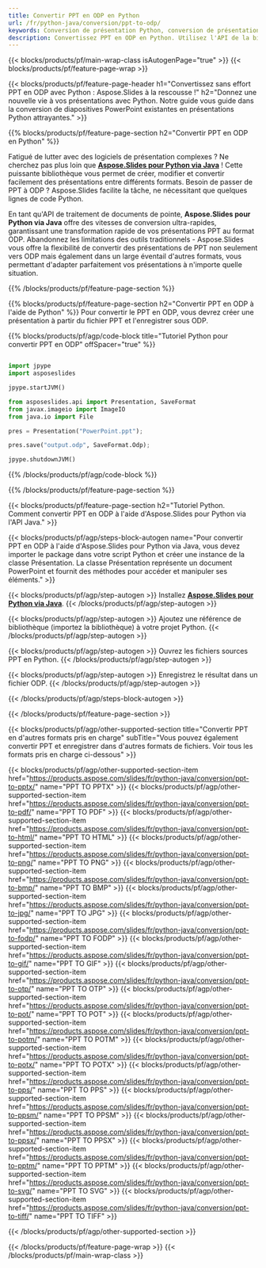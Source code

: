 ```yaml
---
title: Convertir PPT en ODP en Python
url: /fr/python-java/conversion/ppt-to-odp/
keywords: Conversion de présentation Python, conversion de présentations en Python, Python pour les présentations, Aspose.Slides Python, conversion PPT en ODP, bibliothèque de présentations Python
description: Convertissez PPT en ODP en Python. Utilisez l'API de la bibliothèque Python pour convertir les fichiers PPT en ODP
---
```


{{< blocks/products/pf/main-wrap-class isAutogenPage="true" >}}
{{< blocks/products/pf/feature-page-wrap >}}

{{< blocks/products/pf/feature-page-header h1="Convertissez sans effort PPT en ODP avec Python : Aspose.Slides à la rescousse !" h2="Donnez une nouvelle vie à vos présentations avec Python. Notre guide vous guide dans la conversion de diapositives PowerPoint existantes en présentations Python attrayantes." >}}

{{% blocks/products/pf/feature-page-section h2="Convertir PPT en ODP en Python" %}}

Fatigué de lutter avec des logiciels de présentation complexes ? Ne cherchez pas plus loin que [**Aspose.Slides pour Python via Java**](https://products.aspose.com/slides/fr/python-java/) ! Cette puissante bibliothèque vous permet de créer, modifier et convertir facilement des présentations entre différents formats. Besoin de passer de PPT à ODP ? Aspose.Slides facilite la tâche, ne nécessitant que quelques lignes de code Python.

En tant qu'API de traitement de documents de pointe, **Aspose.Slides pour Python via Java** offre des vitesses de conversion ultra-rapides, garantissant une transformation rapide de vos présentations PPT au format ODP. Abandonnez les limitations des outils traditionnels - Aspose.Slides vous offre la flexibilité de convertir des présentations de PPT non seulement vers ODP mais également dans un large éventail d'autres formats, vous permettant d'adapter parfaitement vos présentations à n'importe quelle situation.

{{% /blocks/products/pf/feature-page-section %}}

{{% blocks/products/pf/feature-page-section  h2="Convertir PPT en ODP à l'aide de Python" %}}
Pour convertir le PPT en ODP, vous devrez créer une présentation à partir du fichier PPT et l'enregistrer sous ODP.

{{% blocks/products/pf/agp/code-block title="Tutoriel Python pour convertir PPT en ODP" offSpacer="true" %}}

```python

import jpype
import asposeslides

jpype.startJVM()

from asposeslides.api import Presentation, SaveFormat
from javax.imageio import ImageIO
from java.io import File

pres = Presentation("PowerPoint.ppt");

pres.save("output.odp", SaveFormat.Odp);

jpype.shutdownJVM()
```


{{% /blocks/products/pf/agp/code-block %}}

{{% /blocks/products/pf/feature-page-section %}}

{{< blocks/products/pf/feature-page-section  h2="Tutoriel Python. Comment convertir PPT en ODP à l'aide d'Aspose.Slides pour Python via l'API Java." >}}

{{< blocks/products/pf/agp/steps-block-autogen name="Pour convertir PPT en ODP à l'aide d'Aspose.Slides pour Python via Java, vous devez importer le package dans votre script Python et créer une instance de la classe Présentation. La classe Présentation représente un document PowerPoint et fournit des méthodes pour accéder et manipuler ses éléments." >}}

{{< blocks/products/pf/agp/step-autogen >}}
Installez [**Aspose.Slides pour Python via Java**](https://products.aspose.com/slides/fr/python-java/).
{{< /blocks/products/pf/agp/step-autogen >}}

{{< blocks/products/pf/agp/step-autogen >}}
Ajoutez une référence de bibliothèque (importez la bibliothèque) à votre projet Python.
{{< /blocks/products/pf/agp/step-autogen >}}

{{< blocks/products/pf/agp/step-autogen >}}
Ouvrez les fichiers sources PPT en Python.
{{< /blocks/products/pf/agp/step-autogen >}}

{{< blocks/products/pf/agp/step-autogen >}}
Enregistrez le résultat dans un fichier ODP.
{{< /blocks/products/pf/agp/step-autogen >}}

{{< /blocks/products/pf/agp/steps-block-autogen >}}

{{< /blocks/products/pf/feature-page-section >}}

{{< blocks/products/pf/agp/other-supported-section title="Convertir PPT en d'autres formats pris en charge" subTitle="Vous pouvez également convertir PPT et enregistrer dans d'autres formats de fichiers. Voir tous les formats pris en charge ci-dessous" >}}

{{< blocks/products/pf/agp/other-supported-section-item href="https://products.aspose.com/slides/fr/python-java/conversion/ppt-to-pptx/" name="PPT TO PPTX" >}}
{{< blocks/products/pf/agp/other-supported-section-item href="https://products.aspose.com/slides/fr/python-java/conversion/ppt-to-pdf/" name="PPT TO PDF" >}}
{{< blocks/products/pf/agp/other-supported-section-item href="https://products.aspose.com/slides/fr/python-java/conversion/ppt-to-html/" name="PPT TO HTML" >}}
{{< blocks/products/pf/agp/other-supported-section-item href="https://products.aspose.com/slides/fr/python-java/conversion/ppt-to-png/" name="PPT TO PNG" >}}
{{< blocks/products/pf/agp/other-supported-section-item href="https://products.aspose.com/slides/fr/python-java/conversion/ppt-to-bmp/" name="PPT TO BMP" >}}
{{< blocks/products/pf/agp/other-supported-section-item href="https://products.aspose.com/slides/fr/python-java/conversion/ppt-to-jpg/" name="PPT TO JPG" >}}
{{< blocks/products/pf/agp/other-supported-section-item href="https://products.aspose.com/slides/fr/python-java/conversion/ppt-to-fodp/" name="PPT TO FODP" >}}
{{< blocks/products/pf/agp/other-supported-section-item href="https://products.aspose.com/slides/fr/python-java/conversion/ppt-to-gif/" name="PPT TO GIF" >}}
{{< blocks/products/pf/agp/other-supported-section-item href="https://products.aspose.com/slides/fr/python-java/conversion/ppt-to-otp/" name="PPT TO OTP" >}}
{{< blocks/products/pf/agp/other-supported-section-item href="https://products.aspose.com/slides/fr/python-java/conversion/ppt-to-pot/" name="PPT TO POT" >}}
{{< blocks/products/pf/agp/other-supported-section-item href="https://products.aspose.com/slides/fr/python-java/conversion/ppt-to-potm/" name="PPT TO POTM" >}}
{{< blocks/products/pf/agp/other-supported-section-item href="https://products.aspose.com/slides/fr/python-java/conversion/ppt-to-potx/" name="PPT TO POTX" >}}
{{< blocks/products/pf/agp/other-supported-section-item href="https://products.aspose.com/slides/fr/python-java/conversion/ppt-to-pps/" name="PPT TO PPS" >}}
{{< blocks/products/pf/agp/other-supported-section-item href="https://products.aspose.com/slides/fr/python-java/conversion/ppt-to-ppsm/" name="PPT TO PPSM" >}}
{{< blocks/products/pf/agp/other-supported-section-item href="https://products.aspose.com/slides/fr/python-java/conversion/ppt-to-ppsx/" name="PPT TO PPSX" >}}
{{< blocks/products/pf/agp/other-supported-section-item href="https://products.aspose.com/slides/fr/python-java/conversion/ppt-to-pptm/" name="PPT TO PPTM" >}}
{{< blocks/products/pf/agp/other-supported-section-item href="https://products.aspose.com/slides/fr/python-java/conversion/ppt-to-svg/" name="PPT TO SVG" >}}
{{< blocks/products/pf/agp/other-supported-section-item href="https://products.aspose.com/slides/fr/python-java/conversion/ppt-to-tiff/" name="PPT TO TIFF" >}}


{{< /blocks/products/pf/agp/other-supported-section >}}

{{< /blocks/products/pf/feature-page-wrap >}}
{{< /blocks/products/pf/main-wrap-class >}}